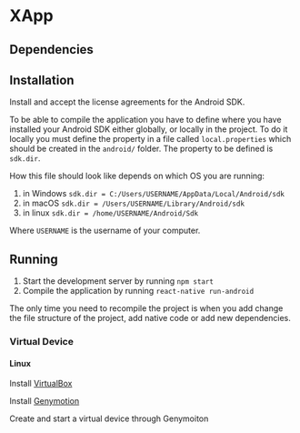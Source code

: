 # XApp

## Dependencies

## Installation

Install and accept the license agreements for the Android SDK.

To be able to compile the application you have to define where you have installed your Android SDK either globally, or locally in the project. To do it locally you must define the property in a file called `local.properties` which should be created in the `android/` folder. The property to be defined is `sdk.dir`.

How this file should look like depends on which OS you are running:
1. in Windows `sdk.dir = C:/Users/USERNAME/AppData/Local/Android/sdk`
2. in macOS `sdk.dir = /Users/USERNAME/Library/Android/sdk`
3. in linux `sdk.dir = /home/USERNAME/Android/Sdk`

Where `USERNAME` is the username of your computer.

## Running

1. Start the development server by running `npm start`
2. Compile the application by running `react-native run-android`

The only time you need to recompile the project is when you add change the file structure of the project, add native code or add new dependencies.

### Virtual Device


#### Linux
Install [VirtualBox](https://www.virtualbox.org/wiki/Linux_Downloads)

Install [Genymotion](https://www.genymotion.com/download)

Create and start a virtual device through Genymoiton